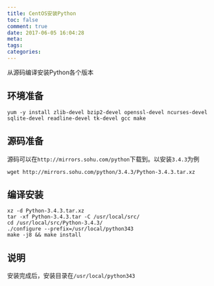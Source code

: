 ```yaml
---
title: CentOS安装Python
toc: false
comment: true
date: 2017-06-05 16:04:28
meta:
tags:
categories:
---
```


从源码编译安装Python各个版本

<!-- more -->

## 环境准备
```
yum -y install zlib-devel bzip2-devel openssl-devel ncurses-devel sqlite-devel readline-devel tk-devel gcc make
```

## 源码准备
源码可以在`http://mirrors.sohu.com/python`下载到。以安装`3.4.3`为例

```
wget http://mirrors.sohu.com/python/3.4.3/Python-3.4.3.tar.xz
```

## 编译安装
```
xz -d Python-3.4.3.tar.xz
tar -xf Python-3.4.3.tar -C /usr/local/src/
cd /usr/local/src/Python-3.4.3/
./configure --prefix=/usr/local/python343
make -j8 && make install
```

## 说明
安装完成后，安装目录在`/usr/local/python343`

